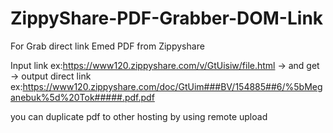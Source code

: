 # ZippyShare-PDF-Grabber-DOM-Link
For Grab direct link Emed PDF from Zippyshare

Input link ex:https://www120.zippyshare.com/v/GtUisiw/file.html ->
 and get -> 
output direct link ex:https://www120.zippyshare.com/doc/GtUim###BV/154885##6/%5bMeganebuk%5d%20Tok#####.pdf.pdf

you can duplicate pdf to other hosting by using remote upload
